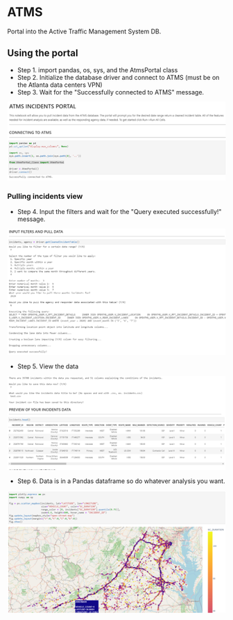 # ATMS
Portal into the Active Traffic Management System DB.

## Using the portal
* Step 1. import pandas, os, sys, and the AtmsPortal class
* Step 2. Initialize the database driver and connect to ATMS (must be on the Atlanta data centers VPN)
* Step 3. Wait for the "Successfully connected to ATMS" message.

![Alt text](https://github.com/twt6xy/ATMS/blob/main/atms1.PNG?raw=true)

### Pulling incidents view
* Step 4. Input the filters and wait for the "Query executed successfully!" message.

![Alt text](https://github.com/twt6xy/ATMS/blob/main/atms2.PNG?raw=true)

* Step 5. View the data

![Alt text](https://github.com/twt6xy/ATMS/blob/main/atms3.PNG?raw=true)

* Step 6. Data is in a Pandas dataframe so do whatever analysis you want.

![Alt text](https://github.com/twt6xy/ATMS/blob/main/atms4.PNG?raw=true)
